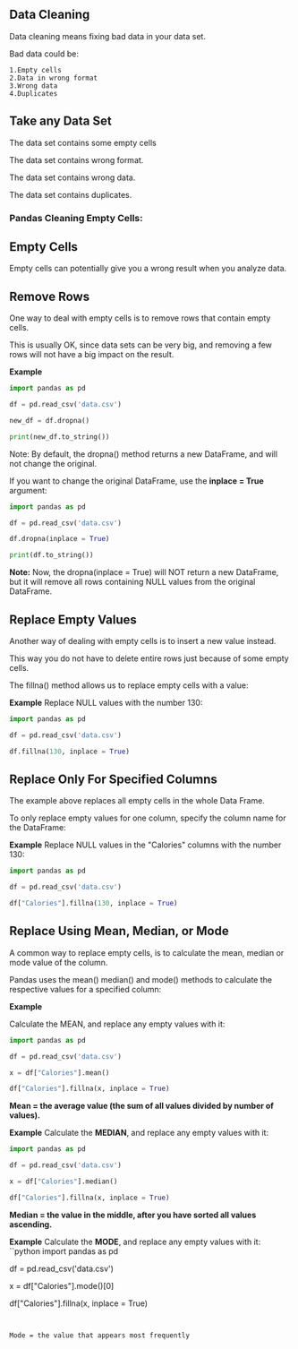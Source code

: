## Data Cleaning
Data cleaning means fixing bad data in your data set.

Bad data could be:
```
1.Empty cells
2.Data in wrong format
3.Wrong data
4.Duplicates
```

## Take any Data Set

The data set contains some empty cells 

The data set contains wrong format. 

The data set contains wrong data.

The data set contains duplicates.

### Pandas Cleaning Empty Cells:
## Empty Cells
Empty cells can potentially give you a wrong result when you analyze data.

## Remove Rows
One way to deal with empty cells is to remove rows that contain empty cells.

This is usually OK, since data sets can be very big, and removing a few rows will not have a big impact on the result.

**Example**
``` python
import pandas as pd

df = pd.read_csv('data.csv')

new_df = df.dropna()

print(new_df.to_string())

```
Note: By default, the dropna() method returns a new DataFrame, and will not change the original.

If you want to change the original DataFrame, use the **inplace = True** argument:

```python
import pandas as pd

df = pd.read_csv('data.csv')

df.dropna(inplace = True)

print(df.to_string())
```

**Note:** Now, the dropna(inplace = True) will NOT return a new DataFrame, but it will remove all rows containing NULL values from the original DataFrame.

## Replace Empty Values
Another way of dealing with empty cells is to insert a new value instead.

This way you do not have to delete entire rows just because of some empty cells.

The fillna() method allows us to replace empty cells with a value:

**Example**
Replace NULL values with the number 130:
```python
import pandas as pd

df = pd.read_csv('data.csv')

df.fillna(130, inplace = True)

```
## Replace Only For Specified Columns
The example above replaces all empty cells in the whole Data Frame.

To only replace empty values for one column, specify the column name for the DataFrame:

**Example**
Replace NULL values in the "Calories" columns with the number 130:
```python
import pandas as pd

df = pd.read_csv('data.csv')

df["Calories"].fillna(130, inplace = True)
```
## Replace Using Mean, Median, or Mode
A common way to replace empty cells, is to calculate the mean, median or mode value of the column.

Pandas uses the mean() median() and mode() methods to calculate the respective values for a specified column:

**Example**

Calculate the MEAN, and replace any empty values with it:
```python
import pandas as pd

df = pd.read_csv('data.csv')

x = df["Calories"].mean()

df["Calories"].fillna(x, inplace = True)

```
**Mean = the average value (the sum of all values divided by number of values).**

**Example**
Calculate the **MEDIAN**, and replace any empty values with it:
```python
import pandas as pd

df = pd.read_csv('data.csv')

x = df["Calories"].median()

df["Calories"].fillna(x, inplace = True)

```
**Median = the value in the middle, after you have sorted all values ascending.**

**Example**
Calculate the **MODE**, and replace any empty values with it:
``python
import pandas as pd

df = pd.read_csv('data.csv')

x = df["Calories"].mode()[0]

df["Calories"].fillna(x, inplace = True)

```


Mode = the value that appears most frequently




